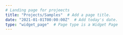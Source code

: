 ```yaml
---
# Landing page for projeects
title: "Projects/Samples"  # Add a page title.
date: "2021-01-01T00:00:00Z"  # Add today's date.
type: "widget_page"  # Page type is a Widget Page
---
```



